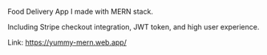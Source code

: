 Food Delivery App I made with MERN stack.

Including Stripe checkout integration, JWT token, and high user experience.

Link:  https://yummy-mern.web.app/
